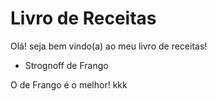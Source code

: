 # Livro de Receitas



Olá! seja bem vindo(a) ao meu livro de receitas!

- Strognoff de Frango

O de Frango é o melhor! kkk



